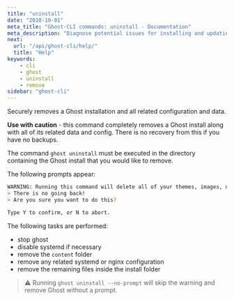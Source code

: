 ```yaml
---
title: "uninstall"
date: "2018-10-01"
meta_title: "Ghost-CLI commands: uninstall - Documentation"
meta_description: "Diagnose potential issues for installing and updating Ghost using a single command in the Ghost-CLI tool."
next:
  url: "/api/ghost-cli/help/"
  title: "Help"
keywords:
    - cli
    - ghost
    - uninstall
    - remove
sidebar: "ghost-cli"
---
```


Securely removes a Ghost installation and all related configuration and data.

**Use with caution** - this command completely removes a Ghost install along with all of its related data and config. There is no recovery from this if you have no backups. 

The command `ghost uninstall` must be executed in the directory containing the Ghost install that you would like to remove. 

The following prompts appear: 

```bash
WARNING: Running this command will delete all of your themes, images, data, and any files related to this Ghost instance!`
> There is no going back!
> Are you sure you want to do this?

Type Y to confirm, or N to abort.
```

The following tasks are performed:

- stop ghost
- disable systemd if necessary
- remove the `content` folder
- remove any related systemd or nginx configuration
- remove the remaining files inside the install folder

> ⚠ Running `ghost uninstall --no-prompt` will skip the warning and remove Ghost without a prompt.
